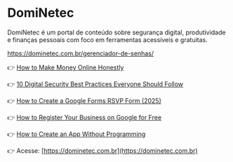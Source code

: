 # DomiNetec

DomiNetec é um portal de conteúdo sobre segurança digital, produtividade e finanças pessoais com foco em ferramentas acessíveis e gratuitas.

https://dominetec.com.br/gerenciador-de-senhas/

👉 [How to Make Money Online Honestly](https://dominetec.com.br/como-ganhar-dinheiro-na-internet-de-forma-honesta/)

👉 [10 Digital Security Best Practices Everyone Should Follow](https://dominetec.com.br/10-boas-praticas-de-seguranca-digital-que-todos-deveriam-adotar/)

👉 [How to Create a Google Forms RSVP Form (2025)](https://dominetec.com.br/criar-um-google-forms-confirmacao-de-presenca-2025/)

👉 [How to Register Your Business on Google for Free](https://dominetec.com.br/cadastrar-empresa-google/)

👉 [How to Create an App Without Programming](https://dominetec.com.br/como-criar-um-aplicativo/)



👉 Acesse: [https://dominetec.com.br](https://dominetec.com.br)
